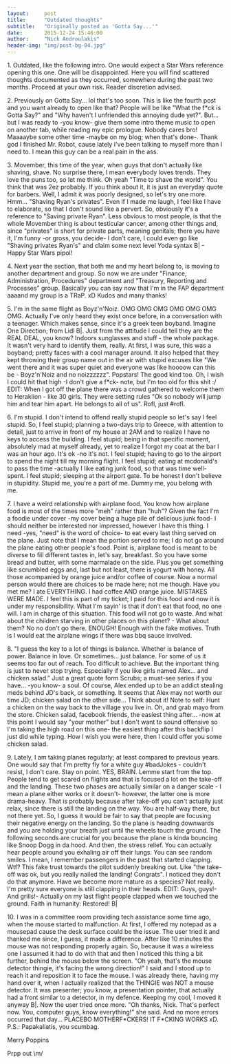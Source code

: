 ```yaml
---
layout:     post
title:      "Outdated thoughts"
subtitle:   "Originally posted as 'Gotta Say...'"
date:       2015-12-24 15:46:00
author:     "Nick Androulakis"
header-img: "img/post-bg-04.jpg"
---
```


<p>
1. Outdated, like the following intro. One would expect a Star Wars reference opening this one. One will be disappointed. Here you will find scattered thoughts documented as they occurred, somewhere during the past two months. Proceed at your own risk. Reader discretion advised.</p>
<p>
2. Previously on Gotta Say... lol that's too soon. This is like the fourth post and you want already to open like that? People will be like "What the f*ck is Gotta Say?" and "Why haven't I unfriended this annoying dude yet?". But... but I was ready to -you know- give them some intro theme music to open on another tab, while reading my epic prologue. Nobody cares bro! Maaaaybe some other time -maybe on my blog; when that's done-. Thank god I finished Mr. Robot, cause lately I've been talking to myself more than I need to. I mean this guy can be a real pain in the ass.</p>
<p>
3. Movember, this time of the year, when guys that don't actually like shaving, shave. No surprise there, I mean everybody loves trends. They love the puns too, so let me think. Oh yeah "Time to shave the world". You think that was 2ez probably. If you think about it, it is just an everyday quote for barbers. Well, I admit it was poorly designed, so let's try one more. Hmm... "Shaving Ryan's privates". Even if I made me laugh, I feel like I have to elaborate, so that I don't sound like a pervert. So, obviously it's a reference to "Saving private Ryan". Less obvious to most people, is that the whole Movember thing is about testicular cancer, among other things and, since "privates" is short for private parts, meaning genitals; there you have it, I'm funny -or gross, you decide- I don't care, I could even go like "Shaving privates Ryan's" and claim some next level Yoda syntax B| - Happy Star Wars pipol!</p>
<p>
4. Next year the section, that both me and my heart belong to, is moving to another department and group. So now we are under "Finance, Administration, Procedures" department and "Treasury, Reporting and Processes" group. Basically you can say now that I'm in the FAP department aaaand my group is a TRaP. xD Kudos and many thanks!</p>
<p>
5. I'm in the same flight as Boyz'n'Noiz. OMG OMG OMG OMG OMG OMG OMG. Actually I've only heard they exist once before, in a conversation with a teenager. Which makes sense, since it's a greek teen boyband. Imagine One Direction; from Lidl B|. Just from the attitude I could tell they are the REAL DEAL, you know? Indoors sunglasses and stuff - the whole package. It wasn't very hard to identify them, really. At first, I was sure, this was a boyband; pretty faces with a cool manager around. It also helped that they kept throwing their group name out in the air with stupid excuses like "We went there and it was super quiet and everyone was like hoooow can this be - Boyz'n'Noiz and no noizzzzzz". Popstars! The good kind too. Oh, I wish I could hit that high -I don't give a f*ck- note, but I'm too old for this shit :/
EDIT: When I got off the plane there was a crowd gathered to welcome them to Heraklion - like 30 girls. They were setting rules "Ok so nobody will jump him and tear him apart. He belongs to all of us". Rofl, just #rofl.</p>
<p>
6. I'm stupid. I don't intend to offend really stupid people so let's say I feel stupid. So, I feel stupid; planning a two-days trip to Greece, with attention to detail, just to arrive in front of my house at 2AM and to realize I have no keys to access the building. I feel stupid; being in that specific moment, absolutely mad at myself already, yet to realize I forgot my coat at the bar I was an hour ago. It's ok -no it's not. I feel stupid; having to go to the airport to spend the night till my morning flight. I feel stupid; eating at mcdonald's to pass the time -actually I like eating junk food, so that was time well-spent. I feel stupid; sleeping at the airport gate. To be honest I don't believe in stupidity. Stupid me, you're a part of me. Dummy me, you belong with me.</p>
<p>
7. I have a weird relationship with airplane food. You know how airplane food is most of the times more "meh" rather than "huh"? Given the fact I'm a foodie under cover -my cover being a huge pile of delicious junk food- I should neither be interested nor impressed, however I have this thing. I need -yes, "need" is the word of choice- to eat every last thing served on the plane. Just note that I mean the portion served to me; I do not go around the plane eating other people's food. Point is, airplane food is meant to be diverse to fill different tastes in, let's say, breakfast. So you have some bread and butter, with some marmalade on the side. Plus you get something like scrumbled eggs and, last but not least, there is yogurt with honey. All those acompanied by orange juice and/or coffee of course. Now a normal person would there are choices to be made here; not me though. Have you met me? I ate EVERYTHING. I had coffee AND orange juice. MISTAKES WERE MADE. I feel this is part of my ticket; I paid for this food and now it is under my responsibility. What I'm sayin' is that if don't eat that food, no one will. I am in charge of this situation. This food will not go to waste. And what about the children starving in other places on this planet? - What about them? No no don't go there. ENOUGH! Enough with the fake motives. Truth is I would eat the airplane wings if there was bbq sauce involved.</p>
<p>
8. "I guess the key to a lot of things is balance. Whether is balance of power. Balance in love. Or sometimes... just balance. For some of us it seems too far out of reach. Too difficult to achieve. But the important thing is just to never stop trying. Especially if you like girls named Alex... and chicken salad." Just a great quote form Scrubs; a must-see series if you have... -you know- a soul. Of course, Alex ended up to be an addict stealing meds behind JD's back, or something. It seems that Alex may not worth our time JD; chicken salad on the other side... Think about it! Note to self: Hunt a chicken on the way back to the village you live in. Oh, and grab mayo from the store. Chicken salad, facebook friends, the easiest thing after... -now at this point I would say "your mother" but I don't want to sound offensive so I'm taking the high road on this one- the easiest thing after this backflip I just did while typing. How I wish you were here, then I could offer you some chicken salad.</p>
<p>
9. Lately, I am taking planes regularly; at least compared to previous years. One would say that I'm pretty fly for a white guy #badJokes - couldn't resist, I don't care. Stay on point. YES, BRAIN. Lemme start from the top. People tend to get scared on flights and that is focused a lot on the take-off and the landing. These two phases are actually similar on a danger scale - I mean a plane either works or it doesn't- however, the latter one is more drama-heavy. That is probably because after take-off you can't actually just relax, since there is still the landing on the way. You are half-way there, but not there yet. So, I guess it would be fair to say that people are focusing their negative energy on the landing. So the plane is heading downwards and you are holding your breath just until the wheels touch the ground. The following seconds are crucial for you because the plane is kinda bouncing like Snoop Dogg in da hood. And then, the stress relief. You can actually hear people around you exhaling air off their lungs. You can see random smiles. I mean, I remember passengers in the past that started clapping. Wtf? This fake trust towards the pilot suddenly breaking out. Like "the take-off was ok, but you really nailed the landing! Congrats". I noticed they don't do that anymore. Have we become more mature as a species? Not really. I'm pretty sure everyone is still clapping in their heads.
EDIT: Guys, guys!- And grills!- Actually on my last flight people clapped when we touched the ground. Faith in humanity: Restored! B|</p>
<p>
10. I was in a committee room providing tech assistance some time ago, when the mouse started to malfunction. At first, I offered my notepad as a mousepad cause the desk surface could be the issue. The user tried it and thanked me since, I guess, it made a difference. After like 10 minutes the mouse was not responding properly again. So, because it was a wireless one I assumed it had to do with that and then I noticed this thing a bit further, behind the mouse below the screen. "Oh yeah, that's the mouse detector thingie, it's facing the wrong direction!" I said and I stood up to reach it and reposition it to face the mouse. I was already there, having my hand over it, when I actually realized that the THINGIE was NOT a mouse detector. It was presenter; you know, a presentation pointer, that actually had a front similar to a detector, in my defence. Keeping my cool, I moved it anyway B|. Now the user tried once more. "Oh thanks, Nick. That's perfect now. You, computer guys, know everything!" she said. And no more errors occurred that day... PLACEBO MOTHERF*CKERS! IT F*CKING WORKS xD.
P.S.: Papakaliatis, you scumbag.</p>
<p>
Merry Poppins</p>
<p>
Prpp out \m/</p>
